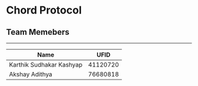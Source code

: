 # Chord Protocol

## Team Memebers

<hr>

| Name                     | UFID     |
| ------------------------ | -------- |
| Karthik Sudhakar Kashyap | 41120720 |
| Akshay Adithya           | 76680818 |
